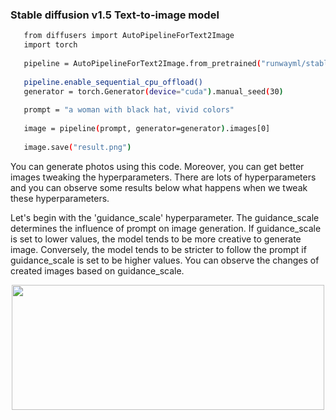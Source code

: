 
 ### Stable diffusion v1.5 Text-to-image model

 ```bash
    from diffusers import AutoPipelineForText2Image
    import torch
    
    pipeline = AutoPipelineForText2Image.from_pretrained("runwayml/stable-diffusion-v1-5", torch_dtype=torch.float16, variant="fp16").to("cuda")
    
    pipeline.enable_sequential_cpu_offload()
    generator = torch.Generator(device="cuda").manual_seed(30)
    
    prompt = "a woman with black hat, vivid colors"
    
    image = pipeline(prompt, generator=generator).images[0]
    
    image.save("result.png")
```
You can generate photos using this code. Moreover, you can get better images tweaking the hyperparameters. There are lots of hyperparameters and you can observe some results below what happens when we tweak these hyperparameters. 

Let's begin with the 'guidance_scale' hyperparameter. The guidance_scale determines the influence of prompt on image generation. If guidance_scale is set to lower values, the model tends to be more creative to generate image. Conversely, the model tends to be stricter to follow the prompt if guidance_scale is set to be higher values. You can observe the changes of created images based on guidance_scale.

<p align="center">
  <img width="500" height="200" src="https://github.com/FidanVural/DiffusionModels/assets/56233156/006a35f0-3db6-4c2a-9585-0fa36fa9aab0">
</p> 



